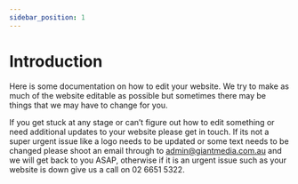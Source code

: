 ```yaml
---
sidebar_position: 1
---
```


# Introduction

Here is some documentation on how to edit your website. We try to make as much of the website editable as possible but sometimes there may be things that we may have to change for you. 

If you get stuck at any stage or can’t figure out how to edit something or need additional updates to your website please get in touch. If its not a super urgent issue like a logo needs to be updated or some text needs to be changed please shoot an email through to admin@giantmedia.com.au and we will get back to you ASAP, otherwise if it is an urgent issue such as your website is down give us a call on 02 6651 5322.


